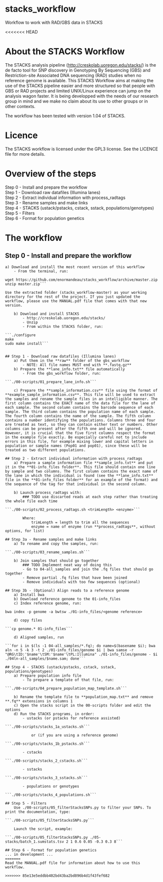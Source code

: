 # stacks_workflow

Workflow to work with RAD/GBS data in STACKS

<<<<<<< HEAD
# About the STACKS Workflow
The STACKS analysis pipeline (http://creskolab.uoregon.edu/stacks/) is the de facto tool for SNP discovery in Genotyping By Sequencing (GBS) and Restriction-site Associated DNA sequencing (RAD) studies when no reference genome is available. This STACKS Workflow aims at making the use of the STACKS pipeline easier and more structured so that people with GBS or RAD projects and limited UNIX/Linux experience can jump on the analysis wagon faster. It is being developped with the needs of our research group in mind and we make no claim about its use to other groups or in other contexts.

The workflow has been tested with version 1.04 of STACKS.

# Licence
The STACKS workflow is licensed under the GPL3 license. See the LICENCE file for more details.

# Overview of the steps
Step 0 - Install and prepare the workflow  
Step 1 - Download raw datafiles (Illumina lanes)  
Step 2 - Extract individual information with process_radtags  
Step 3 - Rename samples and make links  
Step 4 - STACKS (ustack/pstacks, cstack, sstack, populations/genotypes)  
Step 5 - Filters  
Step 6 - Format for population genetics  

# The workflow
## Step 0 - Install and prepare the workflow
    a) Download and install the most recent version of this workflow
        - From the terminal, run:

```cd ~/Desktop
wget https://github.com/enormandeau/stacks_workflow/archive/master.zip
unzip master.zip```

Use the extracted folder (stacks_workflow-master) as your working directory for the rest of the project. If you just updated the workflow, please use the MANUAL.pdf file that comes with that new version.

    b) Download and install STACKS
        - http://creskolab.uoregon.edu/stacks/
        - Unzip
        - From within the STACKS folder, run:

```./configure
make
sudo make install```


## Step 1 - Download raw datafiles (Illumina lanes)
    a) Put them in the **raw** folder of the gbs_workflow
        - NOTE: All file names MUST end with **.fastq.gz**
    b) Prepare the **lane_info.txt** file automatically
        - From the gbs_workflow folder, run:

```./00-scripts/01_prepare_lane_info.sh```

    c) Prepare the **sample_information.csv** file using the format of **example_sample_information.csv**. This file will be used to extract the samples and rename the sample files in an intelligible manner. The first column contains the EXACT name of the data file for the lane of each sample. The second column contains the barcode sequence of each sample. The third column contains the population name of each sample. The fourth column contains the name of the sample. The fifth column contains a number identifying the populations. Columns three and four are treated as text, so they can contain either text or numbers. Other columns can be present after the fifth one and will be ignored. However, it is crucial that the five first columns respect the format in the example file exactly. Be especially careful not to include errors in this file, for example mixing lower and capital letters in population or sample names (Pop01 and pop01), since these will be treated as two different populations.
 
## Step 2 - Extract individual information with process_radtags
    a) Prepare a sample information file **sample_info.txt** and put it in the **01-info_files folder**. This file should contain one line by sample and two columns. The first column contains the exact name of the lane in which the individual is found (see the **lane_info.txt** file in the **01-info_files folder** for an example of the format) and the sequence of the tag for that individual in the second column.

    b) Launch process_radtags with:
        ### TODO use discarted reads at each step rather than treating the whole file each time

```./00-scripts/02_process_radtags.sh <trimLength> <enzyme>```

        Where:
            trimLength = length to trim all the sequences
            enzyme = name of enzyme (run **process_radtags**, without options, for list)

## Step 3a - Rename samples and make links
    a) To rename and copy the samples, run:

```./00-scripts/03_rename_samples.sh```

    b) Join samples that should go together
        ### TODO Implement neat way of doing this
        - Go to 04-all_samples and join the .fq files that should go together
        - Remove partial .fq files that have been joined
        - Remove individuals with too few sequences (optional)

## Step 3b - (Optional) Align reads to a reference genome
	a) Install bwa
	b) Download reference genome to the 01-info_files
	c) Index reference genome, run:

bwa index -p genome -a bwtsw ./01-info_files/<genome reference>

	d) copy files

```cp genome.* 01-info_files```

	d) Aligned samples, run

```for i in $(ls -1 04-all_samples/*.fq); do name=$(basename $i); bwa aln -n 5 -k 3 -t 2 ./01-info_files/genome $i | bwa samse -r "@RG\tID:'$name'\tSM:'$name'\tPL:Illumina" ./01-info_files/genome - $i ./04ln-all_samples/$name.sam; done```
	
## Step 4 - STACKS (ustack/pstacks, cstack, sstack, populations/genotypes)
    a) Prepare population info file
        - To prepare a template of that file, run:

```./00-scripts/04_prepare_population_map_template.sh```

    b) Rename the template file to **population_map.txt** and remove **.fq** extensions in columns 1
    c) Open the stacks script in the 00-scripts folder and edit the options
    d) Run the STACKS programs, in order:
        - ustacks (or pstacks for reference assisted)

```./00-scripts/stacks_1a_ustacks.sh```

            or (if you are using a reference genome)

```./00-scripts/stacks_1b_pstacks.sh```

        - cstacks

```./00-scripts/stacks_2_cstacks.sh```

        - sstacks

```./00-scripts/stacks_3_sstacks.sh```

        - populations or genotypes

```./00-scripts/stacks_4_populations.sh```

## Step 5 - Filters
    Use ./00-scripts/05_filterStacksSNPs.py to filter your SNPs. To print the documentation, type:

```./00-scripts/05_filterStacksSNPs.py```

    Launch the script, example:

```./00-scripts/05_filterStacksSNPs.py ./05-stacks/batch_1.sumstats.tsv 2 1 0.6 0.05 -0.3 0.3 8```

## Step 6 - Format for population genetics
... in development ...
=======
Read the MANUAL.pdf file for information about how to use this workflow.

>>>>>>> 85e13e5eddbb402bd43ba2bd896b4d1f43fef682
